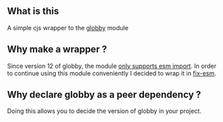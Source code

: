 ## What is this

A simple cjs wrapper to the [globby](https://github.com/sindresorhus/globby) module

## Why make a wrapper ?

Since version 12 of globby, the module [only supports esm import](https://github.com/sindresorhus/globby/commit/5c32b4ab94aee6ee8696508e9cd1ee4bb4f4cdfc).
In order to continue using this module conveniently I decided to wrap it in [fix-esm](https://www.npmjs.com/package/fix-esm).

## Why declare globby as a peer dependency ?

Doing this allows you to decide the version of globby in your project.
